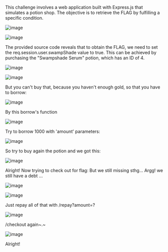 This challenge involves a web application built with Express.js that simulates a potion shop. The objective is to retrieve the FLAG by fulfilling a specific condition.

![image](https://github.com/nhattanhh/CTF/assets/130430279/da0b76ce-a762-45ec-bb7e-eba2478600e0)

![image](https://github.com/nhattanhh/CTF/assets/130430279/e4a231ff-556f-4ca4-826d-a91a406ce9ef)

The provided source code reveals that to obtain the FLAG, we need to set the req.session.user.swampShade value to true. This can be achieved by purchasing the "Swampshade Serum" potion, which has an ID of 4.

![image](https://github.com/nhattanhh/CTF/assets/130430279/b400eab0-5215-4871-bda5-dd47e9cd13e0)

![image](https://github.com/nhattanhh/CTF/assets/130430279/a9b6b66f-8d3a-45a4-8aac-5b56b28d9ccb)

But you can't buy that, because you haven't enough gold, so that you have to borrow:

![image](https://github.com/nhattanhh/CTF/assets/130430279/e82b41a6-167e-4e7f-a170-c3755f0f307d)

By this borrow's function

![image](https://github.com/nhattanhh/CTF/assets/130430279/5c9f1018-ee67-4c9b-a7e5-cc44cc4e0cd6)

Try to borrow 1000 with 'amount' parameters:

![image](https://github.com/nhattanhh/CTF/assets/130430279/b93d83fb-b413-4858-9564-4920b030d105)

So try to buy again the potion and we got this:

![image](https://github.com/nhattanhh/CTF/assets/130430279/87bd599e-88f2-4ffc-a395-de4070a8f790)

Alright! Now trying to check out for flag:
But we still missing sthg...
Argg! we still have a debt ...

![image](https://github.com/nhattanhh/CTF/assets/130430279/9059cf14-687b-4121-bed6-777bc335119a)

![image](https://github.com/nhattanhh/CTF/assets/130430279/ce237725-e312-4dc4-85b2-30a26e39ef35)

Just repay all of that with /repay?amount=?

![image](https://github.com/nhattanhh/CTF/assets/130430279/c14ad82b-fe33-4126-9f6c-9a89f51c4b8a)

/checkout again~.~

![image](https://github.com/nhattanhh/CTF/assets/130430279/49ea6885-e7fa-4837-ac13-967194b8ea1b)

Alright!

